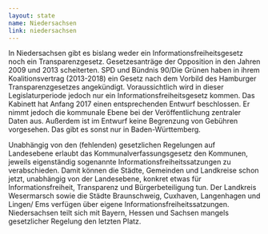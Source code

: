 ```yaml
---
layout: state
name: Niedersachsen
link: niedersachsen
---
```

In Niedersachsen gibt es bislang weder ein Informationsfreiheitsgesetz
noch ein Transparenzgesetz. Gesetzesanträge der
Opposition in den Jahren 2009 und 2013 scheiterten. SPD und
Bündnis 90/Die Grünen haben in ihrem Koalitionsvertrag
(2013-2018) ein Gesetz nach dem Vorbild des Hamburger Transparenzgesetzes
angekündigt. Voraussichtlich wird in dieser Legislaturperiode
jedoch nur ein Informationsfreiheitsgesetz
kommen. Das Kabinett hat Anfang 2017 einen entsprechenden
Entwurf beschlossen. Er nimmt jedoch die kommunale Ebene
bei der Veröffentlichung zentraler Daten aus. Außerdem ist im
Entwurf keine Begrenzung von Gebühren vorgesehen. Das gibt
es sonst nur in Baden-Württemberg.

Unabhängig von den (fehlenden) gesetzlichen Regelungen
auf Landesebene erlaubt das Kommunalverfassungsgesetz den
Kommunen, jeweils eigenständig sogenannte Informationsfreiheitssatzungen
zu verabschieden. Damit können die Städte, Gemeinden
und Landkreise schon jetzt, unabhängig von der Landesebene,
konkret etwas für Informationsfreiheit, Transparenz
und Bürgerbeteiligung tun. Der Landkreis Wesermarsch sowie
die Städte Braunschweig, Cuxhaven, Langenhagen und Lingen/
Ems verfügen über eigene Informationsfreiheitssatzungen.
Niedersachsen teilt sich mit Bayern, Hessen und Sachsen
mangels gesetzlicher Regelung den letzten Platz.
